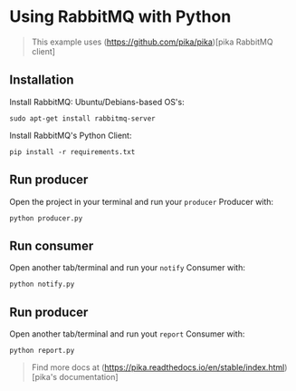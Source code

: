 # Using RabbitMQ with Python

> This example uses (https://github.com/pika/pika)[pika RabbitMQ client]

## Installation

Install RabbitMQ: Ubuntu/Debians-based OS's:

```
sudo apt-get install rabbitmq-server
```

Install RabbitMQ's Python Client:

```
pip install -r requirements.txt
```

## Run producer

Open the project in your terminal and run your `producer` Producer with:

```
python producer.py
```

## Run consumer
 
Open another tab/terminal and run your `notify` Consumer with:

```
python notify.py
```

## Run producer

Open another tab/terminal and run yout `report` Consumer with:
```
python report.py
```

> Find more docs at (https://pika.readthedocs.io/en/stable/index.html)[pika's documentation]
